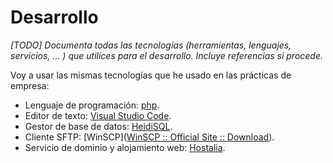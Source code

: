 # Desarrollo

*[TODO] Documenta todas las tecnologías (herramientas, lenguajes, servicios, ... ) que utilices para el desarrollo. Incluye referencias si procede.*

Voy a usar las mismas tecnologías que he usado en las prácticas de empresa:

- Lenguaje de programación: [php](https://www.php.net).
- Editor de texto: [Visual Studio Code](https://code.visualstudio.com).
- Gestor de base de datos: [HeidiSQL](https://www.heidisql.com).
- Cliente SFTP: [WinSCP]([WinSCP :: Official Site :: Download](https://winscp.net/eng/download.php)).
- Servicio de dominio y alojamiento web: [Hostalia](https://www.hostalia.com).
